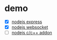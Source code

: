 # demo

* [x] [nodejs express](./node_express)
* [x] [nodejs websocket](./node_websocket)
* [ ] [nodejs c/c++ addon](./node_addon)
